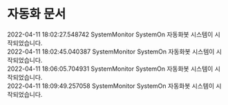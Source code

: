 # 자동화 문서

2022-04-11 18:02:27.548742 SystemMonitor SystemOn 자동화봇 시스템이 시작되었습니다.  
2022-04-11 18:02:45.040387 SystemMonitor SystemOn 자동화봇 시스템이 시작되었습니다.  
2022-04-11 18:06:05.704931 SystemMonitor SystemOn 자동화봇 시스템이 시작되었습니다.  
2022-04-11 18:09:49.257058 SystemMonitor SystemOn 자동화봇 시스템이 시작되었습니다.  
